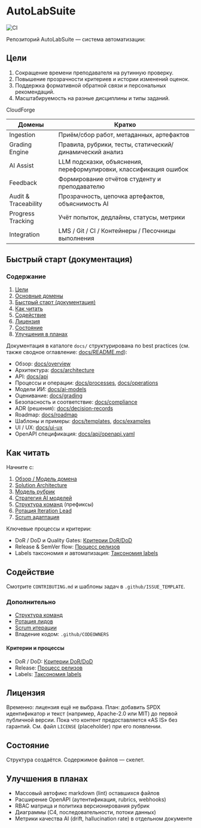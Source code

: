 # AutoLabSuite

![CI](https://github.com/brstu/AutoLabSuite/actions/workflows/ci.yml/badge.svg)

Репозиторий AutoLabSuite — система автоматизации:


## Цели

1. Сокращение времени преподавателя на рутинную проверку.
2. Повышение прозрачности критериев и истории изменений оценок.
3. Поддержка формативной обратной связи и персональных рекомендаций.
4. Масштабируемость на разные дисциплины и типы заданий.

CloudForge

| Домены | Кратко |
|--------|--------|
| Ingestion | Приём/сбор работ, метаданных, артефактов |
| Grading Engine | Правила, рубрики, тесты, статический/динамический анализ |
| AI Assist | LLM подсказки, объяснения, переформулировки, классификация ошибок |
| Feedback | Формирование отчётов студенту и преподавателю |
| Audit & Traceability | Прозрачность, цепочка артефактов, объяснимость AI |
| Progress Tracking | Учёт попыток, дедлайны, статусы, метрики |
| Integration | LMS / Git / CI / Контейнеры / Песочницы выполнения |

## Быстрый старт (документация)

### Содержание

1. [Цели](#цели)
2. [Основные домены](#основные-домены)
3. [Быстрый старт (документация)](#быстрый-старт-документация)
4. [Как читать](#как-читать)
5. [Содействие](#содействие)
6. [Лицензия](#лицензия)
7. [Состояние](#состояние)
8. [Улучшения в планах](#улучшения-в-планах)

Документация в каталоге `docs/` структурирована по best practices (см. также сводное оглавление: [docs/README.md](/docs/README.md)):

- Обзор: [docs/overview](/docs/overview/)
- Архитектура: [docs/architecture](/docs/architecture/)
- API: [docs/api](/docs/api/)
- Процессы и операции: [docs/processes](/docs/processes/), [docs/operations](/docs/operations/)
- Модели ИИ: [docs/ai-models](/docs/ai-models/)
- Оценивание: [docs/grading](/docs/grading/)
- Безопасность и соответствие: [docs/compliance](/docs/compliance/)
- ADR (решения): [docs/decision-records](/docs/decision-records/)
- Roadmap: [docs/roadmap](/docs/roadmap/)
- Шаблоны и примеры: [docs/templates](/docs/templates/), [docs/examples](/docs/examples/)
- UI / UX: [docs/ui-ux](/docs/ui-ux/)
- OpenAPI спецификация: [docs/api/openapi.yaml](/docs/api/openapi.yaml)

## Как читать

Начните с:

1. [Обзор / Модель домена](/docs/overview/README.md)
2. [Solution Architecture](/docs/architecture/solution-architecture.md)
3. [Модель рубрик](/docs/grading/rubric-model.md)
4. [Стратегия AI моделей](/docs/ai-models/model-strategy.md)
5. [Структура команд](/docs/teams/README.md) (префиксы)
6. [Ротация Iteration Lead](/docs/processes/team-rotation.md)
7. [Scrum адаптация](/docs/processes/scrum-intro.md)

Ключевые процессы и критерии:

- DoR / DoD и Quality Gates: [Критерии DoR/DoD](/docs/processes/dod-dor.md)
- Release & SemVer flow: [Процесс релизов](/docs/processes/release.md)
- Labels таксономия и автоматизация: [Таксономия labels](/docs/processes/labels.md)

## Содействие

Смотрите `CONTRIBUTING.md` и шаблоны задач в `.github/ISSUE_TEMPLATE`.

### Дополнительно

- [Структура команд](/docs/teams/README.md)
- [Ротация лидов](/docs/processes/team-rotation.md)
- [Scrum итерации](/docs/processes/scrum-intro.md)
- Владение кодом: `.github/CODEOWNERS`

#### Критерии и процессы

- DoR / DoD: [Критерии DoR/DoD](/docs/processes/dod-dor.md)
- Release: [Процесс релизов](/docs/processes/release.md)
- Labels: [Таксономия labels](/docs/processes/labels.md)

## Лицензия

Временно: лицензия ещё не выбрана. План: добавить SPDX идентификатор и текст (например, Apache-2.0 или MIT) до первой публичной версии. Пока что контент предоставляется «AS IS» без гарантий. См. файл `LICENSE` (placeholder) при его появлении.

## Состояние

Структура создаётся. Содержимое файлов — скелет.

## Улучшения в планах

- Массовый автофикс markdown (lint) оставшихся файлов
- Расширение OpenAPI (аутентификация, rubrics, webhooks)
- RBAC матрица и политика версионирования рубрик
- Диаграммы (C4, последовательности, потоки данных)
- Метрики качества AI (drift, hallucination rate) в отдельном документе
